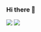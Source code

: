 ### Hi there 👋
<a href="https://velog.io/@colorful-stars" target="_blank"><img src="https://simpleicons.org/icons/java.svg"/></a>
<img src="https://img.shields.io/badge/Android-3DDC84?style=flat-square&logo=Android&logoColor=white"/>


<!--
**hodumonn/hodumonn** is a ✨ _special_ ✨ repository because its `README.md` (this file) appears on your GitHub profile.

Here are some ideas to get you started:

- 🔭 I’m currently working on ...
- 🌱 I’m currently learning ...
- 👯 I’m looking to collaborate on ...
- 🤔 I’m looking for help with ...
- 💬 Ask me about ...
- 📫 How to reach me: ...
- 😄 Pronouns: ...
- ⚡ Fun fact: ...
-->
